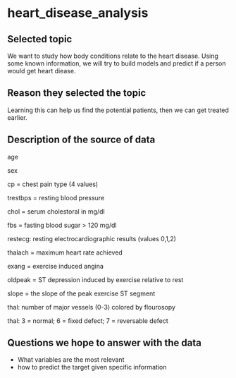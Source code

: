 # heart_disease_analysis

## Selected topic
We want to study how body conditions relate to the heart disease. Using some known information, we will try to build models and predict if a person would get heart diease.

## Reason they selected the topic
Learning this can help us find the potential patients, then we can get treated earlier.

## Description of the source of data

age

sex

cp = chest pain type (4 values)

trestbps = resting blood pressure

chol = serum cholestoral in mg/dl

fbs = fasting blood sugar > 120 mg/dl

restecg: resting electrocardiographic results (values 0,1,2)

thalach = maximum heart rate achieved

exang = exercise induced angina

oldpeak = ST depression induced by exercise relative to rest

slope = the slope of the peak exercise ST segment

thal: number of major vessels (0-3) colored by flourosopy

thal: 3 = normal; 6 = fixed defect; 7 = reversable defect


## Questions we hope to answer with the data

 - What variables are the most relevant
 - how to predict the target given specific information
 

